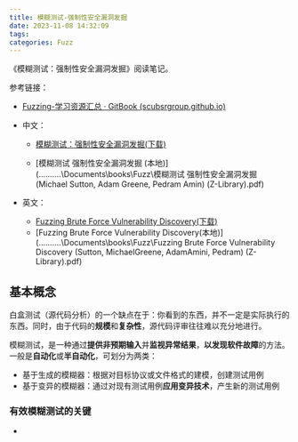 ```yaml
---
title: 模糊测试-强制性安全漏洞发掘
date: 2023-11-08 14:32:09
tags:
categories: Fuzz
---
```


《模糊测试：强制性安全漏洞发掘》阅读笔记。

参考链接：

- [Fuzzing-学习资源汇总 · GitBook (scubsrgroup.github.io)](https://scubsrgroup.github.io/BinaryDatabase/Fuzzing-学习资源汇总.html)

- 中文：

  - [模糊测试：强制性安全漏洞发掘(下载)](https://dlr1.fcdn.sk/books-files/_collection/genesis/97e1004bc99a9f5f467add33c291d8081c99a3f4c6da10234099af26867df693/redirection?filename=%E6%A8%A1%E7%B3%8A%E6%B5%8B%E8%AF%95%20%E5%BC%BA%E5%88%B6%E6%80%A7%E5%AE%89%E5%85%A8%E6%BC%8F%E6%B4%9E%E5%8F%91%E6%8E%98%20%28Michael%20Sutton%2C%20Adam%20Greene%2C%20Pedram%20Amin%29%20%28Z-Library%29.pdf&md5=8u-wVxv55vcA8AxQpHp4hQ&expires=1699426746)

  - [模糊测试 强制性安全漏洞发掘 (本地)](..\..\..\..\..\Documents\books\Fuzz\模糊测试 强制性安全漏洞发掘 (Michael Sutton, Adam Greene, Pedram Amin) (Z-Library).pdf) 

- 英文：

  - [Fuzzing Brute Force Vulnerability Discovery(下载)](https://dlr1.fcdn.sk/books-files/_collection/genesis/412fdc8c5d608241398f72c1c482aef89f5b0ffc6bb21488b355d05564563745/redirection?filename=Fuzzing%20Brute%20Force%20Vulnerability%20Discovery%20%28Sutton%2C%20MichaelGreene%2C%20AdamAmini%2C%20Pedram%29%20%28Z-Library%29.pdf&md5=xZ1ZOc0mwivzy2cMba6qRg&expires=1699428883)
  -  [Fuzzing Brute Force Vulnerability Discovery(本地)](..\..\..\..\..\Documents\books\Fuzz\Fuzzing Brute Force Vulnerability Discovery (Sutton, MichaelGreene, AdamAmini, Pedram) (Z-Library).pdf) 

<!-- more --> 

## 基本概念

白盒测试（源代码分析）的一个缺点在于：你看到的东西，并不一定是实际执行的东西。同时，由于代码的**规模**和**复杂性**，源代码评审往往难以充分地进行。

模糊测试，是一种通过**提供非预期输入**并**监视异常结果**，**以发现软件故障**的方法。一般是**自动化**或**半自动化**，可划分为两类：

- 基于生成的模糊器：根据对目标协议或文件格式的建模，创建测试用例
- 基于变异的模糊器：通过对现有测试用例**应用变异技术**，产生新的测试用例

### 有效模糊测试的关键

- 
